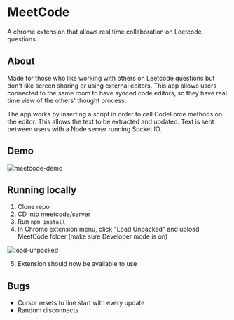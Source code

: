 # MeetCode

A chrome extension that allows real time collaboration on Leetcode questions. 

## About

Made for those who like working with others on Leetcode questions but don't like screen sharing or using external editors. This app allows users connected to the same room to have synced code editors, so they have real time view of the others' thought process.

The app works by inserting a script in order to call CodeForce methods on the editor. This allows the text to be extracted and updated. Text is sent between users with a Node server running Socket.IO. 

## Demo

<!-- ![mc_mac_3](https://user-images.githubusercontent.com/88285952/200089175-2800561f-83a4-4dd9-92b0-9fb3f61d15b8.gif)

![meetcode_win3_30](https://user-images.githubusercontent.com/88285952/200089326-ff0d0dc0-42c6-4b3d-bd9b-cf9c4d8b4eb1.gif) -->

![meetcode-demo](https://user-images.githubusercontent.com/88285952/200093073-ebdd7263-a178-468f-94fe-fa67a6af9a67.gif)



## Running locally

1. Clone repo
2. CD into meetcode/server
3. Run `npm install`
4. In Chrome extension menu, click "Load Unpacked" and upload MeetCode folder (make sure Developer mode is on)

![load-unpacked](https://user-images.githubusercontent.com/88285952/200090947-547f6829-f0bb-4e89-aadf-35152129c3b2.png)

5. Extension should now be available to use


## Bugs
- Cursor resets to line start with every update
- Random disconnects
